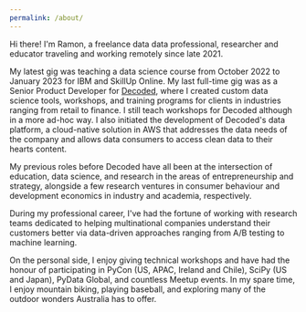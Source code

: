 ```yaml
---
permalink: /about/
---
```




Hi there! I'm Ramon, a freelance data data professional, researcher and educator traveling and working remotely since late 2021. 

My latest gig was teaching a data science course from October 2022 to January 2023 for IBM and 
SkillUp Online. My last full-time gig was as a Senior Product Developer for [Decoded](decoded.com), 
where I created custom data science tools, workshops, and training programs for clients in industries 
ranging from retail to finance. I still teach workshops for Decoded although in a more ad-hoc way. I 
also initiated the development of Decoded's data platform, a cloud-native solution in AWS that addresses 
the data needs of the company and allows data consumers to access clean data to their hearts content.

My previous roles before Decoded have all been at the intersection of education, data science, and 
research in the areas of entrepreneurship and strategy, alongside a few research ventures in consumer 
behaviour and development economics in industry and academia, respectively.

During my professional career, I've had the fortune of working with research teams dedicated to helping 
multinational companies understand their customers better via data-driven approaches ranging from A/B 
testing to machine learning.

On the personal side, I enjoy giving technical workshops and have had the honour of participating in 
PyCon (US, APAC, Ireland and Chile), SciPy (US and Japan), PyData Global, and countless Meetup events. 
In my spare time, I enjoy mountain biking, playing baseball, and exploring many of the outdoor wonders 
Australia has to offer.